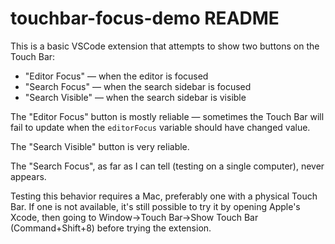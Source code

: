 # touchbar-focus-demo README

This is a basic VSCode extension that attempts to show two buttons on the Touch Bar:

* "Editor Focus" — when the editor is focused
* "Search Focus" — when the search sidebar is focused
* "Search Visible" — when the search sidebar is visible

The "Editor Focus" button is mostly reliable — sometimes the Touch Bar will fail
to update when the `editorFocus` variable should have changed value.

The "Search Visible" button is very reliable.

The "Search Focus", as far as I can tell (testing on a single computer), never appears.

Testing this behavior requires a Mac, preferably one with a physical Touch Bar.
If one is not available, it's still possible to try it by opening Apple's Xcode,
then going to Window→Touch Bar→Show Touch Bar (Command+Shift+8) before trying
the extension.
